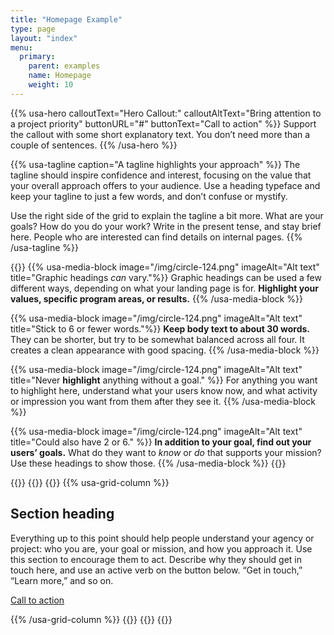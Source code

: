 ```yaml
---
title: "Homepage Example"
type: page
layout: "index"
menu:
  primary:
    parent: examples
    name: Homepage
    weight: 10
---
```

{{% usa-hero calloutText="Hero Callout:" calloutAltText="Bring attention to a project priority" buttonURL="#" buttonText="Call to action" %}}
Support the callout with some short explanatory text. You don’t need more than a couple of sentences.
{{% /usa-hero %}}

{{% usa-tagline caption="A tagline highlights your approach" %}}
The tagline should inspire confidence and interest, focusing on the value that your overall approach offers to your audience. Use a heading typeface and keep your tagline to just a few words, and don’t confuse or mystify.

Use the right side of the grid to explain the tagline a bit more. What are your goals? How do you do your work? Write in the present tense, and stay brief here. People who are interested can find details on internal pages.
{{% /usa-tagline %}}

{{<usa-graphic-list>}}
  {{% usa-media-block image="/img/circle-124.png" imageAlt="Alt text" title="Graphic headings *can* vary."%}}
Graphic headings can be used a few different ways, depending on what your landing page is for. **Highlight your values, specific program areas, or results.**
  {{% /usa-media-block %}}

  {{% usa-media-block image="/img/circle-124.png" imageAlt="Alt text" title="Stick to 6 or fewer words."%}}
**Keep body text to about 30 words.** They can be shorter, but try to be somewhat balanced across all four. It creates a clean appearance with good spacing.
  {{% /usa-media-block %}}

  {{% usa-media-block image="/img/circle-124.png" imageAlt="Alt text" title="Never **highlight** anything without a goal." %}}
For anything you want to highlight here, understand what your users know now, and what activity or impression you want from them after they see it.
  {{% /usa-media-block %}}

  {{% usa-media-block image="/img/circle-124.png" imageAlt="Alt text" title="Could also have 2 or 6." %}}
**In addition to your goal, find out your users’ goals.** What do they want to *know* or *do* that supports your mission? Use these headings to show those.
  {{% /usa-media-block %}}
{{</usa-graphic-list>}}

{{<usa-section class="usa-section--light">}}
{{<usa-grid-container>}}
  {{<usa-grid-row>}}
    {{% usa-grid-column %}}
## Section heading

Everything up to this point should help people understand your agency or project: who you are, your goal or mission, and how you approach it. Use this section to encourage them to act. Describe why they should get in touch here, and use an active verb on the button below. “Get in touch,” “Learn more,” and so on.</p>

<a class="usa-button usa-button--big" href="#">Call to action</a>
    </div>
  </section>
    {{% /usa-grid-column %}}
  {{</usa-grid-row>}}
{{</usa-grid-container>}}
{{</usa-section>}}
